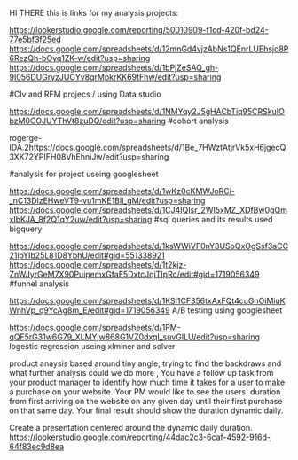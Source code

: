 HI THERE this is links for my analysis projects:

https://lookerstudio.google.com/reporting/50010909-f1cd-420f-bd24-77e5bf3f25ed https://docs.google.com/spreadsheets/d/12mnGd4vjzAbNs1QEnrLUEhsjo8P6RezQh-bOyq1ZK-w/edit?usp=sharing https://docs.google.com/spreadsheets/d/1bPjZeSAQ_gh-9I056DUGryzJUCYv8qrMpkrKK69tFhw/edit?usp=sharing

#Clv and RFM projecs / using Data studio

https://docs.google.com/spreadsheets/d/1NMYqy2J5gHACbTiq95CRSkuIObzM0COJUYThVt8zuDQ/edit?usp=sharing
#cohort analysis

rogerge-IDA.2https://docs.google.com/spreadsheets/d/1Be_7HWztAtjrVk5xH6jgecQ3XK72YPIFH08VhEhniJw/edit?usp=sharing

#analysis for project useing googlesheet

https://docs.google.com/spreadsheets/d/1wKz0cKMWJoRCi-_nC13DlzEHweVT9-vu1mKE1BIl_gM/edit?usp=sharing https://docs.google.com/spreadsheets/d/1CJ4IQIsr_2WI5xMZ_XDfBw0gQmxIbKJA_8f2Q1qY2uw/edit?usp=sharing
#sql queries and its results used bigquery

https://docs.google.com/spreadsheets/d/1ksWWiVF0nY8USoQxOgSsf3aCC21lpYIb25L81D8YbhU/edit#gid=551338921
https://docs.google.com/spreadsheets/d/1t2kjz-ZnWJyrGeM7X90PuipemxGfaE5DxtcJqiTIpRc/edit#gid=1719056349
#funnel analysis 

https://docs.google.com/spreadsheets/d/1KSI1CF356txAxFQt4cuGnOiMiuKWnhVp_q9YcAg8m_E/edit#gid=1719056349
A/B testing using googlesheet

https://docs.google.com/spreadsheets/d/1PM-qQF5rG31w6G79_XLMYjw868G1VZ0dxql_suvGILU/edit?usp=sharing
logestic regression useing xlminer and solver

product anaysis based around tiny angle, trying to find the backdraws and what further analysis could we do more ,
You have a follow up task from your product manager to identify how much time it takes for a user to make a purchase on your website. Your PM would like to see the users' duration from first arriving on the website on any given day until their first purchase on that same day. Your final result should show the duration dynamic daily.

Create a presentation centered around the dynamic daily duration.
https://lookerstudio.google.com/reporting/44dac2c3-6caf-4592-916d-64f83ec9d8ea
